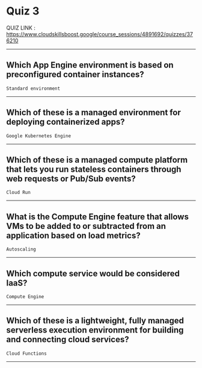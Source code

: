 # Quiz 3

QUIZ LINK : https://www.cloudskillsboost.google/course_sessions/4891692/quizzes/376210

---

## Which App Engine environment is based on preconfigured container instances?

`Standard environment`

---

## Which of these is a managed environment for deploying containerized apps?

`Google Kubernetes Engine`

---

## Which of these is a managed compute platform that lets you run stateless containers through web requests or Pub/Sub events?

`Cloud Run`

---

## What is the Compute Engine feature that allows VMs to be added to or subtracted from an application based on load metrics?

`Autoscaling`

---

## Which compute service would be considered IaaS?

`Compute Engine`

---

## Which of these is a lightweight, fully managed serverless execution environment for building and connecting cloud services?

`Cloud Functions`

---
